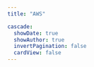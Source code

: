 ```yaml
---
title: "AWS"

cascade:
  showDate: true
  showAuthor: true
  invertPagination: false
  cardView: false
---
```



